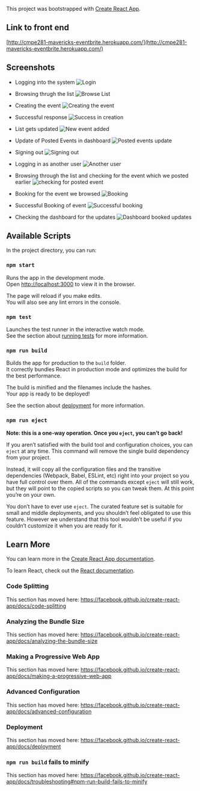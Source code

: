 This project was bootstrapped with [Create React App](https://github.com/facebook/create-react-app).

## Link to front end
[http://cmpe281-mavericks-eventbrite.herokuapp.com/](http://cmpe281-mavericks-eventbrite.herokuapp.com/)

## Screenshots
- Logging into the system
![Login](../images/bookmyevent-frontend/1.png)

- Browsing thrugh the list
![Browse List](../images/bookmyevent-frontend/2.png)

- Creating the event
![Creating the event](../images/bookmyevent-frontend/3.png)

- Successful response
![Success in creation](../images/bookmyevent-frontend/4.png)

- List gets updated
![New event added](../images/bookmyevent-frontend/5.png)

- Update of Posted Events in dashboard
![Posted events update](../images/bookmyevent-frontend/6.png)

- Signing out 
![Signing out](../images/bookmyevent-frontend/7.png)

- Logging in as another user 
![Another user](../images/bookmyevent-frontend/8.png)

- Browsing through the list and checking for the event which we posted earlier 
![checking for posted event](../images/bookmyevent-frontend/9.png)

- Booking for the event we browsed 
![Booking](../images/bookmyevent-frontend/10.png)

- Successful Booking of event
![Successful booking](../images/bookmyevent-frontend/12.png)

- Checking the dashboard for the updates 
![Dashboard booked updates](../images/bookmyevent-frontend/13.png)


## Available Scripts

In the project directory, you can run:

### `npm start`

Runs the app in the development mode.<br>
Open [http://localhost:3000](http://localhost:3000) to view it in the browser.

The page will reload if you make edits.<br>
You will also see any lint errors in the console.

### `npm test`

Launches the test runner in the interactive watch mode.<br>
See the section about [running tests](https://facebook.github.io/create-react-app/docs/running-tests) for more information.

### `npm run build`

Builds the app for production to the `build` folder.<br>
It correctly bundles React in production mode and optimizes the build for the best performance.

The build is minified and the filenames include the hashes.<br>
Your app is ready to be deployed!

See the section about [deployment](https://facebook.github.io/create-react-app/docs/deployment) for more information.

### `npm run eject`

**Note: this is a one-way operation. Once you `eject`, you can’t go back!**

If you aren’t satisfied with the build tool and configuration choices, you can `eject` at any time. This command will remove the single build dependency from your project.

Instead, it will copy all the configuration files and the transitive dependencies (Webpack, Babel, ESLint, etc) right into your project so you have full control over them. All of the commands except `eject` will still work, but they will point to the copied scripts so you can tweak them. At this point you’re on your own.

You don’t have to ever use `eject`. The curated feature set is suitable for small and middle deployments, and you shouldn’t feel obligated to use this feature. However we understand that this tool wouldn’t be useful if you couldn’t customize it when you are ready for it.

## Learn More

You can learn more in the [Create React App documentation](https://facebook.github.io/create-react-app/docs/getting-started).

To learn React, check out the [React documentation](https://reactjs.org/).

### Code Splitting

This section has moved here: https://facebook.github.io/create-react-app/docs/code-splitting

### Analyzing the Bundle Size

This section has moved here: https://facebook.github.io/create-react-app/docs/analyzing-the-bundle-size

### Making a Progressive Web App

This section has moved here: https://facebook.github.io/create-react-app/docs/making-a-progressive-web-app

### Advanced Configuration

This section has moved here: https://facebook.github.io/create-react-app/docs/advanced-configuration

### Deployment

This section has moved here: https://facebook.github.io/create-react-app/docs/deployment

### `npm run build` fails to minify

This section has moved here: https://facebook.github.io/create-react-app/docs/troubleshooting#npm-run-build-fails-to-minify
